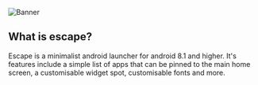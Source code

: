 ![Banner](https://github.com/IAMGeeCee/Escape/blob/master/branding/banner.png)

## What is escape?
Escape is a minimalist android launcher for android 8.1 and higher. It's features include a simple list of apps that can be pinned to the main home screen, a customisable widget spot, customisable fonts and more.
